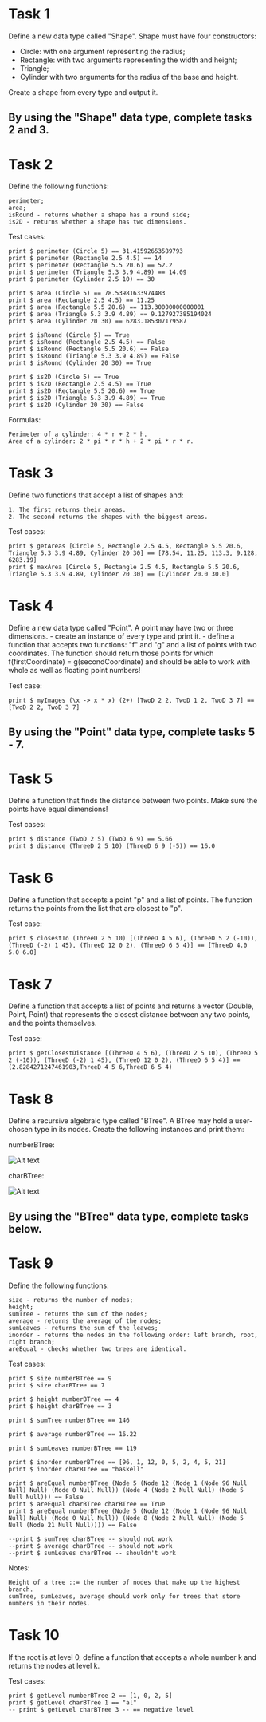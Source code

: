# Task 1
Define a new data type called "Shape". Shape must have four constructors:
 - Circle: with one argument representing the radius;
 - Rectangle: with two arguments representing the width and height;
 - Triangle;
 - Cylinder with two arguments for the radius of the base and height.

Create a shape from every type and output it.

## By using the "Shape" data type, complete tasks 2 and 3.

# Task 2
Define the following functions:

    perimeter;
    area;
    isRound - returns whether a shape has a round side;
    is2D - returns whether a shape has two dimensions.

Test cases:

    print $ perimeter (Circle 5) == 31.41592653589793
    print $ perimeter (Rectangle 2.5 4.5) == 14
    print $ perimeter (Rectangle 5.5 20.6) == 52.2
    print $ perimeter (Triangle 5.3 3.9 4.89) == 14.09
    print $ perimeter (Cylinder 2.5 10) == 30

    print $ area (Circle 5) == 78.53981633974483
    print $ area (Rectangle 2.5 4.5) == 11.25
    print $ area (Rectangle 5.5 20.6) == 113.30000000000001
    print $ area (Triangle 5.3 3.9 4.89) == 9.127927385194024
    print $ area (Cylinder 20 30) == 6283.185307179587  

    print $ isRound (Circle 5) == True
    print $ isRound (Rectangle 2.5 4.5) == False
    print $ isRound (Rectangle 5.5 20.6) == False
    print $ isRound (Triangle 5.3 3.9 4.89) == False
    print $ isRound (Cylinder 20 30) == True

    print $ is2D (Circle 5) == True
    print $ is2D (Rectangle 2.5 4.5) == True
    print $ is2D (Rectangle 5.5 20.6) == True
    print $ is2D (Triangle 5.3 3.9 4.89) == True
    print $ is2D (Cylinder 20 30) == False

Formulas:

    Perimeter of a cylinder: 4 * r + 2 * h.
    Area of a cylinder: 2 * pi * r * h + 2 * pi * r * r.

# Task 3
Define two functions that accept a list of shapes and:

    1. The first returns their areas.
    2. The second returns the shapes with the biggest areas.

Test cases:

    print $ getAreas [Circle 5, Rectangle 2.5 4.5, Rectangle 5.5 20.6, Triangle 5.3 3.9 4.89, Cylinder 20 30] == [78.54, 11.25, 113.3, 9.128, 6283.19]
    print $ maxArea [Circle 5, Rectangle 2.5 4.5, Rectangle 5.5 20.6, Triangle 5.3 3.9 4.89, Cylinder 20 30] == [Cylinder 20.0 30.0]

# Task 4
Define a new data type called "Point". A point may have two or three dimensions.
    - create an instance of every type and print it.
    - define a function that accepts two functions: "f" and "g" and a list of points with two coordinates. The function should return those points for which f(firstCoordinate) = g(secondCoordinate) and should be able to work with whole as well as floating point numbers!

Test case:

    print $ myImages (\x -> x * x) (2+) [TwoD 2 2, TwoD 1 2, TwoD 3 7] == [TwoD 2 2, TwoD 3 7]

## By using the "Point" data type, complete tasks 5 - 7.

# Task 5
Define a function that finds the distance between two points. Make sure the points have equal dimensions!

Test cases:

    print $ distance (TwoD 2 5) (TwoD 6 9) == 5.66
    print $ distance (ThreeD 2 5 10) (ThreeD 6 9 (-5)) == 16.0

# Task 6
Define a function that accepts a point "p" and a list of points. The function returns the points from the list that are closest to "p".

Test case:

    print $ closestTo (ThreeD 2 5 10) [(ThreeD 4 5 6), (ThreeD 5 2 (-10)), (ThreeD (-2) 1 45), (ThreeD 12 0 2), (ThreeD 6 5 4)] == [ThreeD 4.0 5.0 6.0]

# Task 7
Define a function that accepts a list of points and returns a vector (Double, Point, Point) that represents the closest distance between any two points, and the points themselves.

Test case:

    print $ getClosestDistance [(ThreeD 4 5 6), (ThreeD 2 5 10), (ThreeD 5 2 (-10)), (ThreeD (-2) 1 45), (ThreeD 12 0 2), (ThreeD 6 5 4)] == (2.8284271247461903,ThreeD 4 5 6,ThreeD 6 5 4)

# Task 8
Define a recursive algebraic type called "BTree". A BTree may hold a user-chosen type in its nodes. Create the following instances and print them:

numberBTree:

![Alt text](task8_1.png?raw=true "task8_1.png")

charBTree:

![Alt text](task8_2.png?raw=true "task8_2.png")

## By using the "BTree" data type, complete tasks below.

# Task 9
Define the following functions:

    ​​size - returns the number of nodes;
    ​​height;​
    sumTree - returns the sum of the nodes;​
    average - returns the average of the nodes;
    ​​sumLeaves​ - returns the sum of the leaves;
    inorder​ - returns the nodes in the following order: left branch, root, right branch;
    areEqual - checks whether two trees are identical.

Test cases:

    print $ size numberBTree == 9
    print $ size charBTree == 7

    print $ height numberBTree == 4
    print $ height charBTree == 3

    print $ sumTree numberBTree == 146

    print $ average numberBTree == 16.22

    print $ sumLeaves numberBTree == 119

    print $ inorder numberBTree == [96, 1, 12, 0, 5, 2, 4, 5, 21]
    print $ inorder charBTree == "haskell"

    print $ areEqual numberBTree (Node 5 (Node 12 (Node 1 (Node 96 Null Null) Null) (Node 0 Null Null)) (Node 4 (Node 2 Null Null) (Node 5 Null Null))) == False
    print $ areEqual charBTree charBTree == True
    print $ areEqual numberBTree (Node 5 (Node 12 (Node 1 (Node 96 Null Null) Null) (Node 0 Null Null)) (Node 8 (Node 2 Null Null) (Node 5 Null (Node 21 Null Null)))) == False
    
    --print $ sumTree charBTree -- should not work
    --print $ average charBTree -- should not work
    --print $ sumLeaves charBTree -- shouldn't work
    
Notes:

    Height of a tree ::= the number of nodes that make up the highest branch.
    sumTree, sumLeaves, average should work only for trees that store numbers in their nodes.

# Task 10
If the root is at level 0, define a function that accepts a whole number k and returns the nodes at level k.

Test cases:

    print $ getLevel numberBTree 2 == [1, 0, 2, 5]
    print $ getLevel charBTree 1 == "al"
    -- print $ getLevel charBTree 3 -- == negative level